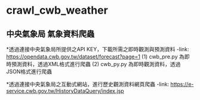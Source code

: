 # crawl_cwb_weather
## 中央氣象局 氣象資料爬蟲

*透過連接中央氣象局所提供之API KEY，下載所需之即時觀測與預測資料
-link: https://opendata.cwb.gov.tw/dataset/forecast?page=1
   (1) cwb_pre.py 為即時預測資料，透過XML格式進行爬蟲
   (2) cwb_py.py 為即時觀測資料，透過JSON格式進行爬蟲
   
*透過連接中央氣象局之互動式網站，進行歷史觀測資料網頁爬蟲
-link:  https://e-service.cwb.gov.tw/HistoryDataQuery/index.jsp

